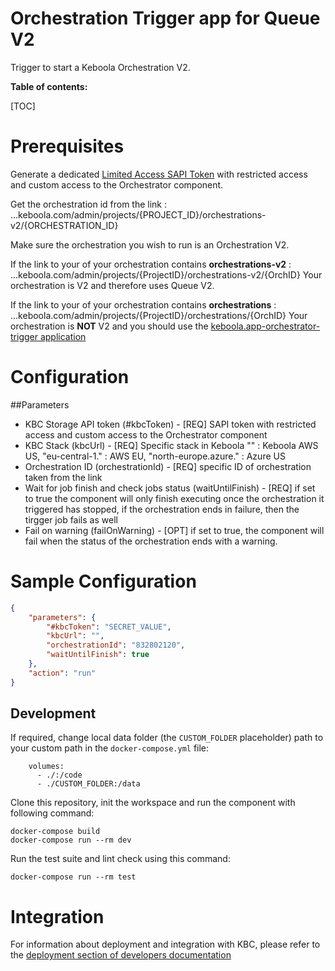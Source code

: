 Orchestration Trigger app for Queue V2
=============

Trigger to start a Keboola Orchestration V2. 

**Table of contents:**

[TOC]

Prerequisites
============

Generate a dedicated [Limited Access SAPI Token](https://help.keboola.com/management/project/tokens/#limited-access-to-components) 
with restricted access and custom access to the Orchestrator component.


Get the orchestration id from the link :  ...keboola.com/admin/projects/{PROJECT_ID}/orchestrations-v2/{ORCHESTRATION_ID}

Make sure the orchestration you wish to run is an Orchestration V2. 

If the link to your of your orchestration contains **orchestrations-v2** : 
...keboola.com/admin/projects/{ProjectID}/orchestrations-v2/{OrchID}
Your orchestration is V2 and therefore uses Queue V2.

If the link to your of your orchestration contains **orchestrations** :
...keboola.com/admin/projects/{ProjectID}/orchestrations/{OrchID}
Your orchestration is **NOT** V2 and you should use the [keboola.app-orchestrator-trigger application](https://github.com/keboola/app-orchestrator-trigger)



Configuration
=============

##Parameters
 - KBC Storage API token (#kbcToken) - [REQ] SAPI token with restricted access and custom access to the Orchestrator component
 - KBC Stack (kbcUrl) - [REQ] Specific stack in Keboola "" : Keboola AWS US,  "eu-central-1." : AWS EU, "north-europe.azure." : Azure US
 - Orchestration ID (orchestrationId) - [REQ] specific ID of orchestration taken from the link
 - Wait for job finish and check jobs status (waitUntilFinish) - [REQ] if set to true the component will only finish executing once the orchestration it triggered has stopped, if the orchestration ends in failure, then the tirgger job fails as well
 - Fail on warning (failOnWarning) - [OPT] if set to true, the component will fail when the status of the orchestration ends with a warning.




Sample Configuration
=============
```json
{
    "parameters": {
        "#kbcToken": "SECRET_VALUE",
        "kbcUrl": "",
        "orchestrationId": "832802120",
        "waitUntilFinish": true
    },
    "action": "run"
}
```

Development
-----------

If required, change local data folder (the `CUSTOM_FOLDER` placeholder) path to your custom path in
the `docker-compose.yml` file:

~~~~~~~~~~~~~~~~~~~~~~~~~~~~~~~~~~~~~~~~~~~~~~~~~~~~~~~~~~~~~~~~~~~~~~~~~~~~~~~~
    volumes:
      - ./:/code
      - ./CUSTOM_FOLDER:/data
~~~~~~~~~~~~~~~~~~~~~~~~~~~~~~~~~~~~~~~~~~~~~~~~~~~~~~~~~~~~~~~~~~~~~~~~~~~~~~~~

Clone this repository, init the workspace and run the component with following command:

~~~~~~~~~~~~~~~~~~~~~~~~~~~~~~~~~~~~~~~~~~~~~~~~~~~~~~~~~~~~~~~~~~~~~~~~~~~~~~~~
docker-compose build
docker-compose run --rm dev
~~~~~~~~~~~~~~~~~~~~~~~~~~~~~~~~~~~~~~~~~~~~~~~~~~~~~~~~~~~~~~~~~~~~~~~~~~~~~~~~

Run the test suite and lint check using this command:

~~~~~~~~~~~~~~~~~~~~~~~~~~~~~~~~~~~~~~~~~~~~~~~~~~~~~~~~~~~~~~~~~~~~~~~~~~~~~~~~
docker-compose run --rm test
~~~~~~~~~~~~~~~~~~~~~~~~~~~~~~~~~~~~~~~~~~~~~~~~~~~~~~~~~~~~~~~~~~~~~~~~~~~~~~~~

Integration
===========

For information about deployment and integration with KBC, please refer to the
[deployment section of developers documentation](https://developers.keboola.com/extend/component/deployment/)